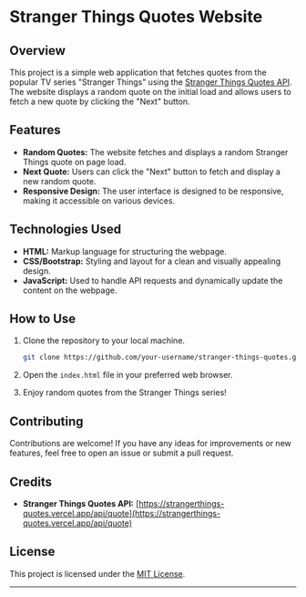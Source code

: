 # Stranger Things Quotes Website

## Overview

This project is a simple web application that fetches quotes from the popular TV series "Stranger Things" using the [Stranger Things Quotes API](https://strangerthings-quotes.vercel.app/api/quote). The website displays a random quote on the initial load and allows users to fetch a new quote by clicking the "Next" button.

## Features

- **Random Quotes:** The website fetches and displays a random Stranger Things quote on page load.
- **Next Quote:** Users can click the "Next" button to fetch and display a new random quote.
- **Responsive Design:** The user interface is designed to be responsive, making it accessible on various devices.

## Technologies Used

- **HTML:** Markup language for structuring the webpage.
- **CSS/Bootstrap:** Styling and layout for a clean and visually appealing design.
- **JavaScript:** Used to handle API requests and dynamically update the content on the webpage.

## How to Use

1. Clone the repository to your local machine.
   ```bash
   git clone https://github.com/your-username/stranger-things-quotes.git
   ```

2. Open the `index.html` file in your preferred web browser.

3. Enjoy random quotes from the Stranger Things series!

## Contributing

Contributions are welcome! If you have any ideas for improvements or new features, feel free to open an issue or submit a pull request.

## Credits

- **Stranger Things Quotes API:** [https://strangerthings-quotes.vercel.app/api/quote](https://strangerthings-quotes.vercel.app/api/quote)

## License

This project is licensed under the [MIT License](LICENSE).

---

